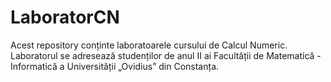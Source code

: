 # LaboratorCN
Acest repository conținte laboratoarele cursului de Calcul Numeric. Laboratorul se adresează studenților de anul II ai Facultății de Matematică - Informatică a Universității „Ovidius” din Constanța.

